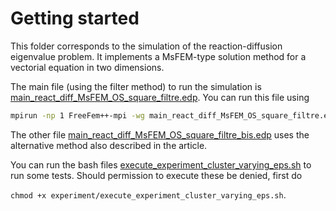 # Getting started
This folder corresponds to the simulation of the reaction-diffusion eigenvalue problem. It implements a MsFEM-type solution method for a vectorial equation in two dimensions.

The main file (using the filter method) to run the simulation is [main_react_diff_MsFEM_OS_square_filtre.edp](main_react_diff_MsFEM_OS_square_filtre.edp). You can run this file using 

```bash
mpirun -np 1 FreeFem++-mpi -wg main_react_diff_MsFEM_OS_square_filtre.edp -v 0
```

The other file [main_react_diff_MsFEM_OS_square_filtre_bis.edp](main_react_diff_MsFEM_OS_square_filtre_bis.edp) uses the alternative method also described in the article.

You can run the bash files [execute_experiment_cluster_varying_eps.sh](experiment/execute_experiment_cluster_varying_eps.sh) to run some tests.
Should permission to execute these be denied, first do 

``` chmod +x experiment/execute_experiment_cluster_varying_eps.sh ```.
